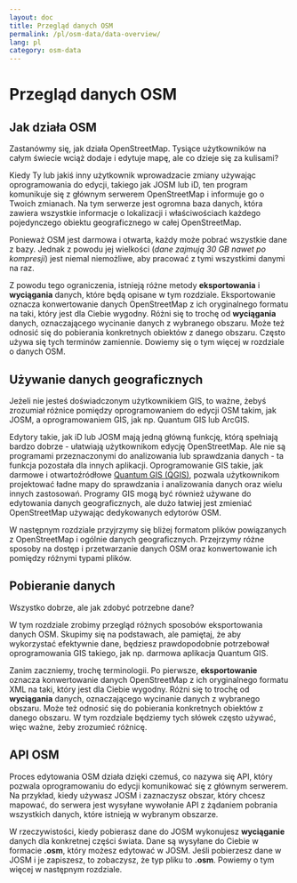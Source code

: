 ```yaml
---
layout: doc
title: Przegląd danych OSM
permalink: /pl/osm-data/data-overview/
lang: pl
category: osm-data
---
```


Przegląd danych OSM
==================



<!--W tym rozdziale zastanowimy się, jak działa OpenStreetMap, co pomoże nam lepiej zrozumieć, jak usystematyzowane są dane i jak możemy najlepiej je wykorzystać.-->

Jak działa OSM
--------------
Zastanówmy się, jak działa OpenStreetMap. Tysiące użytkowników na całym świecie wciąż dodaje i edytuje mapę, ale co dzieje się za kulisami?  

Kiedy Ty lub jakiś inny użytkownik wprowadzacie zmiany używając oprogramowania do edycji, takiego jak JOSM lub iD, ten program komunikuje się z głównym serwerem OpenStreetMap i informuje go o Twoich zmianach. Na tym serwerze jest ogromna baza danych, która zawiera wszystkie informacje o lokalizacji i właściwościach każdego pojedynczego obiektu geograficznego w całej OpenStreetMap.  

Ponieważ OSM jest darmowa i otwarta, każdy może pobrać wszystkie dane z bazy. Jednak z powodu jej wielkości (*dane zajmują 30 GB nawet po kompresji*) jest niemal niemożliwe, aby pracować z tymi wszystkimi danymi na raz.  

Z powodu tego ograniczenia, istnieją różne metody **eksportowania** i **wyciągania** danych, które będą opisane w tym rozdziale. Eksportowanie oznacza konwertowanie danych OpenStreetMap z ich oryginalnego formatu na taki, który jest dla Ciebie wygodny. Różni się to trochę od **wyciągania** danych, oznaczającego wycinanie danych z wybranego obszaru. Może też odnosić się do pobierania konkretnych obiektów z danego obszaru. Często używa się tych terminów zamiennie. Dowiemy się o tym więcej w rozdziale o danych OSM.  

Używanie danych geograficznych
--------------
Jeżeli nie jesteś doświadczonym użytkownikiem GIS, to ważne, żebyś zrozumiał różnice pomiędzy oprogramowaniem do edycji OSM takim, jak JOSM, a oprogramowaniem GIS, jak np. Quantum GIS lub ArcGIS.  

Edytory takie, jak iD lub JOSM mają jedną główną funkcję, którą spełniają bardzo dobrze - ułatwiają użytkownikom edycję OpenStreetMap. Ale nie są programami przeznaczonymi do analizowania lub sprawdzania danych -
ta funkcja pozostała dla innych aplikacji. Oprogramowanie GIS takie, jak darmowe i otwartoźródłowe [Quantum GIS (QGIS)](http://www.qgis.org), pozwala użytkownikom projektować ładne mapy do sprawdzania i analizowania danych oraz wielu innych zastosowań. Programy GIS mogą być również używane do edytowania danych geograficznych, ale dużo łatwiej jest zmieniać OpenStreetMap używając dedykowanych edytorów OSM.  

W następnym rozdziale przyjrzymy się bliżej formatom plików powiązanych z OpenStreetMap i ogólnie danych geograficznych. Przejrzymy różne sposoby na dostęp i przetwarzanie danych OSM oraz konwertowanie ich pomiędzy różnymi typami plików.  


Pobieranie danych
-----------------

Wszystko dobrze, ale jak zdobyć potrzebne dane?  

W tym rozdziale zrobimy przegląd różnych sposobów eksportowania danych OSM. Skupimy się na podstawach, ale pamiętaj, że aby wykorzystać efektywnie dane, będziesz prawdopodobnie potrzebował oprogramowania GIS
takiego, jak np. darmowa aplikacja Quantum GIS.  

Zanim zaczniemy, trochę terminologii. Po pierwsze, **eksportowanie** oznacza konwertowanie danych OpenStreetMap z ich oryginalnego formatu XML na taki, który jest dla Ciebie wygodny. Różni się to trochę od **wyciągania** danych, oznaczającego wycinanie danych z wybranego obszaru. Może też odnosić się do pobierania konkretnych obiektów z danego obszaru. W tym rozdziale będziemy tych słówek często używać, więc ważne, żeby zrozumieć różnicę.  

API OSM
------------
Proces edytowania OSM działa dzięki czemuś, co nazywa się API, który pozwala oprogramowaniu do edycji komunikować się z głównym serwerem. Na przykład, kiedy używasz JOSM i zaznaczysz obszar, który chcesz mapować, do serwera jest wysyłane wywołanie API z żądaniem pobrania wszystkich danych, które istnieją w wybranym obszarze.  

W rzeczywistości, kiedy pobierasz dane do JOSM wykonujesz **wyciąganie** danych dla konkretnej części świata. Dane są wysyłane do Ciebie w formacie **.osm**, który możesz edytować w JOSM. Jeśli pobierzesz dane w JOSM i je zapiszesz, to zobaczysz, że typ pliku to **.osm**. Powiemy o tym więcej w następnym rozdziale.  
